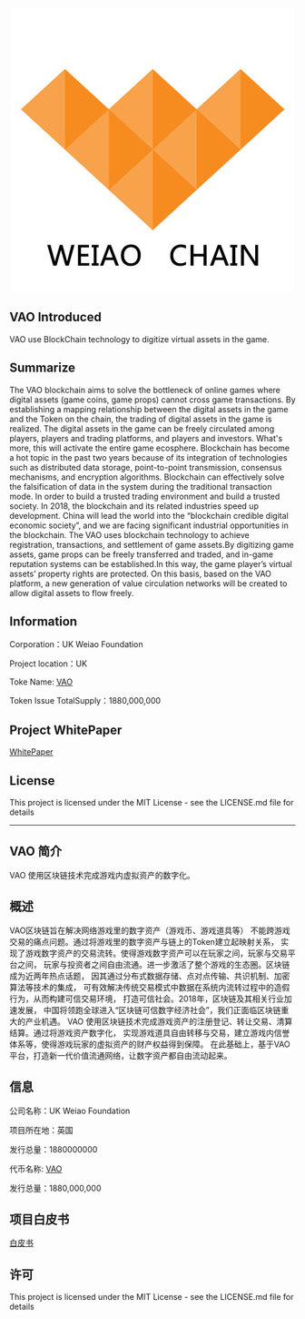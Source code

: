 

<div align=center>

![LOGO](https://github.com/VAOOS/VAO/blob/master/VAO/logo/logo.jpg)

</div>

## VAO Introduced
VAO use BlockChain technology to digitize virtual assets in the game.

## Summarize

The VAO blockchain aims to solve the bottleneck of online games where digital assets (game coins, game props) cannot cross game transactions. By establishing a mapping relationship between the digital assets in the game and the Token on the chain, the trading of digital assets in the game is realized. The digital assets in the game can be freely circulated among players, players and trading platforms, and players and investors. What's more, this will activate the entire game ecosphere. Blockchain has become a hot topic in the past two years because of its integration of technologies such as distributed data storage, point-to-point transmission, consensus mechanisms, and encryption algorithms. Blockchain can effectively solve the falsification of data in the system during the traditional transaction mode. In order to build a trusted trading environment and build a trusted society. In 2018, the blockchain and its related industries speed up development. China will lead the world into the “blockchain credible digital economic society”, and we are facing significant industrial opportunities in the blockchain.
The VAO uses blockchain technology to achieve registration, transactions, and settlement of game assets.By digitizing game assets, game props can be freely transferred and traded, and in-game reputation systems can be established.In this way, the game player’s virtual assets’ property rights are protected. On this basis, based on the VAO platform, a new generation of value circulation networks will be created to allow digital assets to flow freely.

## Information
Corporation：UK Weiao Foundation

Project location：UK  

Toke Name: [VAO](https://etherscan.io/token/0x33dbfe3b3f4cee8749f1435a848082f863c0bfa4)

Token Issue TotalSupply：1880,000,000

## Project WhitePaper

[WhitePaper](https://github.com/VAOOS/VAO/blob/master/VAO/whitepaper/VAOWhitePaper.pdf)


## License

This project is licensed under the MIT License - see the LICENSE.md file for details



---

## VAO 简介

VAO 使用区块链技术完成游戏内虚拟资产的数字化。

## 概述
VAO区块链旨在解决网络游戏里的数字资产（游戏币、游戏道具等）
不能跨游戏交易的痛点问题。通过将游戏里的数字资产与链上的Token建立起映射关系，
实现了游戏数字资产的交易流转。使得游戏数字资产可以在玩家之间，玩家与交易平台之间，
玩家与投资者之间自由流通。进一步激活了整个游戏的生态圈。区块链成为近两年热点话题，
因其通过分布式数据存储、点对点传输、共识机制、加密算法等技术的集成，
可有效解决传统交易模式中数据在系统内流转过程中的造假行为，从而构建可信交易环境，
打造可信社会。2018年，区块链及其相关行业加速发展，
中国将领跑全球进入“区块链可信数字经济社会”，我们正面临区块链重大的产业机遇。
VAO 使用区块链技术完成游戏资产的注册登记、转让交易、清算结算。通过将游戏资产数字化，
实现游戏道具自由转移与交易，建立游戏内信誉体系等，使得游戏玩家的虚拟资产的财产权益得到保障。
在此基础上，基于VAO平台，打造新一代价值流通网络，让数字资产都自由流动起来。

## 信息
公司名称：UK Weiao Foundation

项目所在地：英国

发行总量：1880000000

代币名称:   [VAO](https://etherscan.io/token/0x33dbfe3b3f4cee8749f1435a848082f863c0bfa4)

发行总量：1880,000,000


## 项目白皮书

[白皮书](https://github.com/VAOOS/VAO/blob/master/VAO/whitepaper/VAOWhitePaper.pdf)


## 许可

This project is licensed under the MIT License - see the LICENSE.md file for details